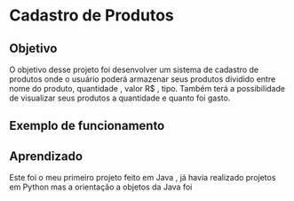 # Cadastro de Produtos

## Objetivo

O objetivo desse projeto foi desenvolver um sistema de cadastro de produtos onde o usuário poderá armazenar seus produtos dividido entre nome do produto, quantidade , valor R$ , tipo. Também terá a possibilidade de visualizar seus produtos a quantidade e quanto foi gasto.

## Exemplo de funcionamento



## Aprendizado

Este foi o meu primeiro projeto feito em Java , já havia realizado projetos em Python mas a orientação a objetos da Java foi